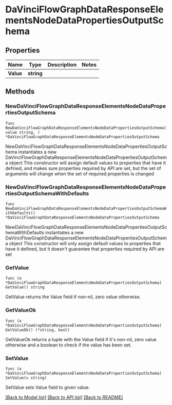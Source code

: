 # DaVinciFlowGraphDataResponseElementsNodeDataPropertiesOutputSchema

## Properties

Name | Type | Description | Notes
------------ | ------------- | ------------- | -------------
**Value** | **string** |  | 

## Methods

### NewDaVinciFlowGraphDataResponseElementsNodeDataPropertiesOutputSchema

`func NewDaVinciFlowGraphDataResponseElementsNodeDataPropertiesOutputSchema(value string, ) *DaVinciFlowGraphDataResponseElementsNodeDataPropertiesOutputSchema`

NewDaVinciFlowGraphDataResponseElementsNodeDataPropertiesOutputSchema instantiates a new DaVinciFlowGraphDataResponseElementsNodeDataPropertiesOutputSchema object
This constructor will assign default values to properties that have it defined,
and makes sure properties required by API are set, but the set of arguments
will change when the set of required properties is changed

### NewDaVinciFlowGraphDataResponseElementsNodeDataPropertiesOutputSchemaWithDefaults

`func NewDaVinciFlowGraphDataResponseElementsNodeDataPropertiesOutputSchemaWithDefaults() *DaVinciFlowGraphDataResponseElementsNodeDataPropertiesOutputSchema`

NewDaVinciFlowGraphDataResponseElementsNodeDataPropertiesOutputSchemaWithDefaults instantiates a new DaVinciFlowGraphDataResponseElementsNodeDataPropertiesOutputSchema object
This constructor will only assign default values to properties that have it defined,
but it doesn't guarantee that properties required by API are set

### GetValue

`func (o *DaVinciFlowGraphDataResponseElementsNodeDataPropertiesOutputSchema) GetValue() string`

GetValue returns the Value field if non-nil, zero value otherwise.

### GetValueOk

`func (o *DaVinciFlowGraphDataResponseElementsNodeDataPropertiesOutputSchema) GetValueOk() (*string, bool)`

GetValueOk returns a tuple with the Value field if it's non-nil, zero value otherwise
and a boolean to check if the value has been set.

### SetValue

`func (o *DaVinciFlowGraphDataResponseElementsNodeDataPropertiesOutputSchema) SetValue(v string)`

SetValue sets Value field to given value.



[[Back to Model list]](../README.md#documentation-for-models) [[Back to API list]](../README.md#documentation-for-api-endpoints) [[Back to README]](../README.md)


